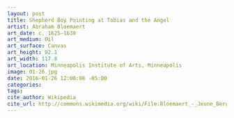 ```yaml
---
layout: post
title: Shepherd Boy Pointing at Tobias and the Angel
artist: Abraham Bloemaert
art_date: c. 1625–1630
art_medium: Oil
art_surface: Canvas
art_height: 92.1
art_width: 117.8
art_location: Minneapolis Institute of Arts, Minneapolis
image: 01-26.jpg
date: 2016-01-26 12:00:00 -05:00
categories:
tags:
cite_author: Wikipedia
cite_url: http://commons.wikimedia.org/wiki/File:Bloemaert_-_Jeune_Berger_montrant_Tobie_et_l%27Ange.jpg
---
```

